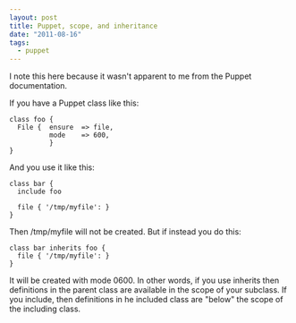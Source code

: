 ```yaml
---
layout: post
title: Puppet, scope, and inheritance
date: "2011-08-16"
tags:
  - puppet
---
```


I note this here because it wasn't apparent to me from the Puppet documentation.

If you have a Puppet class like this:
    
    
    class foo {
      File {  ensure  => file,
              mode    => 600,
              }
    }
    

And you use it like this:
    
    
    class bar {
      include foo
    
      file { '/tmp/myfile': }
    }
    

Then /tmp/myfile will not be created. But if instead you do this:
    
    
    class bar inherits foo {
      file { '/tmp/myfile': }
    }
    

It will be created with mode 0600. In other words, if you use inherits then definitions in the parent class are available in the scope of your subclass. If you include, then definitions in he included class are "below" the scope of the including class.
